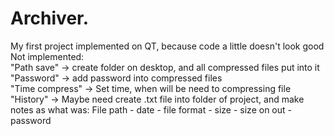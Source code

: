 # Archiver.
My first project implemented on QT, because code a little doesn't look good
Not implemented:                                                                
"Path save" -> create folder on desktop, and all compressed files put into it  
"Password" -> add password into compressed files                                 
"Time compress" -> Set time, when will be need to compressing file          
"History" -> Maybe need create .txt file into folder of project, and make notes as what was: File path - date - file format - size - size on out - password

